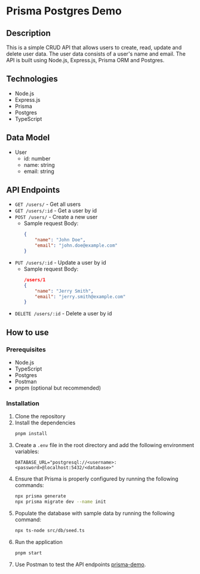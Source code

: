 # Prisma Postgres Demo

## Description

This is a simple CRUD API that allows users to create, read, update and delete user data. The user data consists of a user's name and email. The API is built using Node.js, Express.js, Prisma ORM and Postgres.

## Technologies

- Node.js
- Express.js
- Prisma
- Postgres
- TypeScript

## Data Model

- User
  - id: number
  - name: string
  - email: string

## API Endpoints

- `GET /users/` - Get all users
- `GET /users/:id` - Get a user by id
- `POST /users/` - Create a new user
    - Sample request Body: 
        ```json
        {
            "name": "John Doe",
            "email": "john.doe@example.com"
        }
        ```
- `PUT /users/:id` - Update a user by id
    - Sample request Body: 
        ```json
        /users/1
        {
            "name": "Jerry Smith",
            "email": "jerry.smith@example.com"
        }
        ```
- `DELETE /users/:id` - Delete a user by id

## How to use

### Prerequisites

- Node.js
- TypeScript
- Postgres
- Postman
- pnpm (optional but recommended)

### Installation

1. Clone the repository
2. Install the dependencies
    ```bash
    pnpm install
    ```
3. Create a `.env` file in the root directory and add the following environment variables:
    ```env
    DATABASE_URL="postgresql://<username>:<password>@localhost:5432/<database>"
    ```
4. Ensure that Prisma is properly configured by running the following commands:
    ```bash
    npx prisma generate
    npx prisma migrate dev --name init
    ```
5. Populate the database with sample data by running the following command:
    ```bash
    npx ts-node src/db/seed.ts
    ```
6. Run the application
    ```bash
    pnpm start
    ```
7. Use Postman to test the API endpoints [prisma-demo](./prisma-demo.postman_collection.json).

